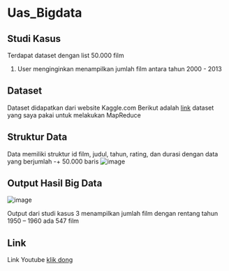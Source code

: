 # Uas_Bigdata

## Studi Kasus 
Terdapat dataset dengan list 50.000 film 
1. User menginginkan menampilkan jumlah film antara tahun 2000 - 2013

## Dataset
Dataset didapatkan dari website Kaggle.com
Berikut adalah [link](https://www.kaggle.com/datasets/stefanoleone992/filmtv-movie-dataseet) dataset yang saya pakai untuk melakukan MapReduce

## Struktur Data
Data memiliki struktur id film, judul, tahun, rating, dan durasi 
dengan data yang berjumlah -+ 50.000 baris
![image](https://user-images.githubusercontent.com/65906559/176164682-5113fe8b-8832-42bb-bf42-f774270f5b4a.png)


## Output Hasil Big Data
![image](https://user-images.githubusercontent.com/65906559/176164824-6981623d-8880-4f02-887e-bc4ee03de847.png)

 Output dari studi kasus 3 menampilkan jumlah film dengan rentang tahun 1950 – 1960 ada 547 film
 
## Link 
Link Youtube [klik dong](https://youtu.be/tKGX5q--0Fs)

